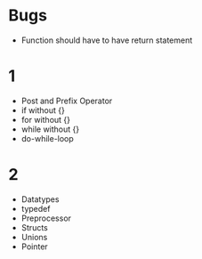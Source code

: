 # Bugs
- Function should have to have return statement

# 1
- Post and Prefix Operator
- if without {}
- for without {}
- while without {}
- do-while-loop

# 2
- Datatypes
- typedef
- Preprocessor
- Structs
- Unions
- Pointer
